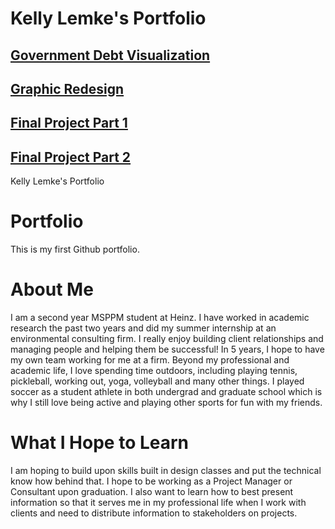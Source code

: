 # Kelly Lemke's Portfolio

## [Government Debt Visualization](https://klemke1.github.io/LemkeKellyPortfolio/GovernmentDebtVis2.html)
## [Graphic Redesign](https://klemke1.github.io/LemkeKellyPortfolio/WeatherGraphicRedesign.html)
## [Final Project Part 1](https://klemke1.github.io/LemkeKellyPortfolio/FinalProjectPart1_KellyLemke.html)
## [Final Project Part 2](https://klemke1.github.io/LemkeKellyPortfolio/FinalProjectPart2)




Kelly Lemke's Portfolio
# Portfolio
This is my first Github portfolio.
# About Me
I am a second year MSPPM student at Heinz. I have worked in academic research the past two years and did my summer internship at an environmental consulting firm. I really enjoy building client relationships and managing people and helping them be successful! In 5 years, I hope to have my own team working for me at a firm. Beyond my professional and academic life, I love spending time outdoors, including playing tennis, pickleball, working out, yoga, volleyball and many other things. I played soccer as a student athlete in both undergrad and graduate school which is why I still love being active and playing other sports for fun with my friends. 
# What I Hope to Learn
I am hoping to build upon skills built in design classes and put the technical know how behind that. I hope to be working as a Project Manager or Consultant upon graduation. I also want to learn how to best present information so that it serves me in my professional life when I work with clients and need to distribute information to stakeholders on projects. 
